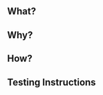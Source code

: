 <!-- Thanks for contributing to WordPress Playground! -->

## What?
<!-- In a few words, what is the PR actually doing? Include screenshots or screencasts if applicable -->

## Why?
<!-- Why is this PR necessary? What problem is it solving? Reference any existing previous issue(s) or PR(s), but please add a short summary here, too -->

## How?
<!-- How is your PR addressing the issue at hand? What are the implementation details? -->

## Testing Instructions
<!-- Please include step by step instructions on how to test this PR. -->
<!-- 1. Check out the branch. -->
<!-- 2. Run a command. -->
<!-- 3. etc. -->

